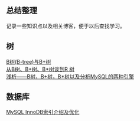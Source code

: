 ## 总结整理
记录一些知识点以及相关博客，便于以后查找学习。

## 树
[B树(B-tree)与B+树](http://blog.csdn.net/guoziqing506/article/details/64122287)  
[从B树、B+树、B*树谈到R 树](http://blog.csdn.net/v_july_v/article/details/6530142)  
[浅析——B树，B+树，B*树以及分析MySQL的两种引擎](http://blog.csdn.net/qq_26768741/article/details/53164202)

## 数据库
[MySQL InnoDB索引介绍及优化](https://segmentfault.com/a/1190000007445807?utm_source=tuicool&utm_medium=referral)

